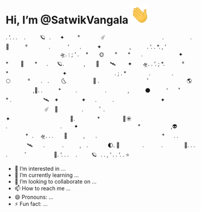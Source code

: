 #  Hi, I’m @SatwikVangala</a> <img src="https://raw.githubusercontent.com/ABSphreak/ABSphreak/master/gifs/Hi.gif" width="50px">
. ‘. . .
‎‏　.⠀　　🪐⠀‍. ⠀⠀✦⠀ ⠀⠀°⠀⠀⠀ ⠀⠀☄️ ⠀ ⠀⠀⠀⠀⠀⠀　　　　　.　　　　　.　　　　　　　　💫　　　°　　　　. 　　　‘　　.　　　✦ 　　　　　,　　　. ‘. . *. , ‘
‎‏⠀⠀⠀⠀⠀⠀⠀⠀⠀⠀⠀⠀⠀⠀🛸. : ; ‘ .
　*　　🌞　　°　　*　　. 　　　   　　✦　　　　　　*
‎‏　　👾　　*　⠀.⠀　🪐.⠀  　　,　　💫　　🛰️
　　✦　　🛸. . ‘. ; *.
‎‏　　　°　　　*⠀　　⠀  　　　　　⠀✦　　　　　　　　　. ; . *
‎‏　　　　.　　　　.　　　⠀🌕
　　　°　　.　.
　　🌜　　　　　🚀
‎.‏　　　　　　　　　ﾟ　　　　　　　🌎⠀‍⠀‍⠀‍⠀‍⠀‍⠀‍⠀‍,👾.
‎.‏　　　*　　⠀.
‎‏　　　　　.　　　　,　　　⚫️　　　‘⠀
　˚　　　*
‎‏.⠀ 　　　　　🛰️　✦　　
‎‏　　✦⠀　.　　　.⠀⠀⠀⠀⠀⠀⠀⠀⠀⠀⠀⠀✦⠀⠀⠀ ⠀⠀⠀⠀⠀⠀⠀⠀⠀⠀☄️ ⠀🚀 ⠀⠀⠀　　.　　　ﾟ .　　　　　　　　　　　　　　　　　　　　　　　✦ 　　　　　　　　　　　💫.
‎‏⠀⠀⠀⠀　*　　　　 🌠☀️　　‏.　　　　　　　　　　. 　　✦⠀　   　　　　　　　　*　　　⠀　　,👽
‎‏⠀⠀⠀　　⠀　　　*⠀.　 🛸. . .
　⠀🚀  　　,　　.
　　　　　　　　　　　　*⠀　. .
　　　　🛰️　　.
　　　.　　　,　.　　　⠀🌓. 🌠
　　　　.
　　　.　　　　🚀. . . .
‎‏　　　ﾟ　　　　　💫. ‘. . .
‎‏　.⠀　　🪐⠀‍. . , ‘ . . ‘. . ⭐️
- 👀 I’m interested in ...
- 🌱 I’m currently learning ...
- 💞️ I’m looking to collaborate on ...
- 📫 How to reach me ...
- 😄 Pronouns: ...
- ⚡ Fun fact: ...

<!---
SatwikVangla/SatwikVangla is a ✨ special ✨ repository because its `README.md` (this file) appears on your GitHub profile.
You can click the Preview link to take a look at your changes.
--->
